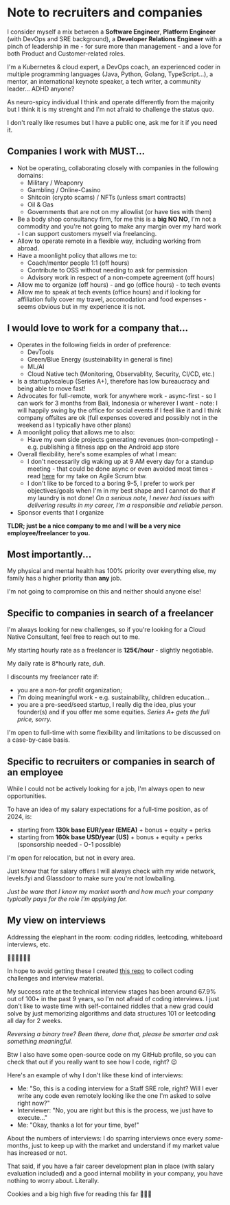 # Note to recruiters and companies

I consider myself a mix between a **Software Engineer**, **Platform Engineer** (with DevOps and SRE background), a **Developer Relations Engineer** with a pinch of leadership in me - for sure more than management - and a love for both Product and Customer-related roles.

I'm a Kubernetes & cloud expert, a DevOps coach, an experienced coder in multiple programming languages (Java, Python, Golang, TypeScript...), a mentor, an international keynote speaker, a tech writer, a community leader... ADHD anyone?

As neuro-spicy individual I think and operate differently from the majority but I think it is my strenght and I'm not afraid to challenge the status quo.

I don't really like resumes but I have a public one, ask me for it if you need it.

## Companies I work with MUST... 

- Not be operating, collaborating closely with companies in the following domains:
  - Military / Weaponry
  - Gambling / Online-Casino
  - Shitcoin (crypto scams) / NFTs (unless smart contracts)
  - Oil & Gas
  - Governments that are not on my allowlist (or have ties with them) 
- Be a body shop consultancy firm, for me this is a **big NO NO**, I'm not a commodity and you're not going to make any margin over my hard work - I can support customers myself via freelancing.
- Allow to operate remote in a flexible way, including working from abroad.
- Have a moonlight policy that allows me to:
  - Coach/mentor people 1:1 (off hours)
  - Contribute to OSS without needing to ask for permission
  - Advisory work in respect of a non-compete agreement (off hours)
- Allow me to organize (off hours) - and go (office hours) - to tech events
- Allow me to speak at tech events (office hours) and if looking for affiliation fully cover my travel, accomodation and food expenses - seems obvious but in my experience it is not.

## I would love to work for a company that...

- Operates in the following fields in order of preference:
  - DevTools
  - Green/Blue Energy (susteinability in general is fine)
  - ML/AI
  - Cloud Native tech (Monitoring, Observablity, Security, CI/CD, etc.)
- Is a startup/scaleup (Series A+), therefore has low bureaucracy and being able to move fast!
- Advocates for full-remote, work for anywhere work - async-first - so I can work for 3 months from Bali, Indonesia or wherever I want - note:  I will happily swing by the office for social events if I feel like it and I think company offsites are ok (full expenses covered and possibly not in the weekend as I typically have other plans)
-  A moonlight policy that allows me to also:
   - Have my own side projects generating revenues (non-competing) - e.g. publishing a fitness app on the Android app store
- Overall flexibility, here's some examples of what I mean:
  - I don't necessarily dig waking up at 9 AM every day for a standup meeting - that could be done async or even avoided most times - read [here](https://blog.mb-consulting.dev/scrum-sucks-9960011fc5cf) for my take on Agile Scrum btw.
  - I don't like to be forced to a boring 9-5, I prefer to work per objectives/goals when I'm in my best shape and I cannot do that if my laundry is not done! _On a serious note, I never had issues with delivering results in my career, I'm a responsible and reliable person._
- Sponsor events that I organize

**TLDR; just be a nice company to me and I will be a very nice employee/freelancer to you.**

## Most importantly...

My physical and mental health has 100% priority over everything else, my family has a higher priority than **any** job. 

I'm not going to compromise on this and neither should anyone else!

## Specific to companies in search of a freelancer

I'm always looking for new challenges, so if you're looking for a Cloud Native Consultant, feel free to reach out to me.

My starting hourly rate as a freelancer is **125€/hour** - slightly negotiable.

My daily rate is 8*hourly rate, _duh_.

I discounts my freelancer rate if: 
  - you are a non-for profit organization;
  - I'm doing meaningful work - e.g. sustainability, children education...
  - you are a pre-seed/seed startup, I really dig the idea, plus your founder(s) and if you offer me some equities. _Series A+ gets the full price, sorry._

I'm open to full-time with some flexibility and limitations to be discussed on a case-by-case basis.

## Specific to recruiters or companies in search of an employee

While I could not be actively looking for a job, I'm always open to new opportunities.

To have an idea of my salary expectations for a full-time position, as of 2024, is:
- starting from **130k base EUR/year (EMEA)** + bonus + equity + perks
- starting from **160k base USD/year (US)** + bonus + equity + perks (sponsorship needed - O-1 possible)

I'm open for relocation, but not in every area.

Just know that for salary offers I will always check with my wide network, levels.fyi and Glassdoor to make sure you're not lowballing.

_Just be ware that I know my market worth and how much your company typically pays for the role I'm applying for._

## My view on interviews

Addressing the elephant in the room: coding riddles, leetcoding, whiteboard interviews, etc. 

🚩🚩🚩🚩🚩🚩

In hope to avoid getting these I created [this repo](https://github.com/mbianchidev/engineering-interviews) to collect coding challenges and interview material. 

My success rate at the technical interview stages has been around 67.9% out of 100+ in the past 9 years, so I'm not afraid of coding interviews. I just don't like to waste time with self-contained riddles that a new grad could solve by just memorizing algorithms and data structures 101 or leetcoding all day for 2 weeks. 

_Reversing a binary tree? Been there, done that, please be smarter and ask something meaningful._

Btw I also have some open-source code on my GitHub profile, so you can check that out if you really want to see how I code, right? 😉

Here's an example of why I don't like these kind of interviews:

- Me: "So, this is a coding interview for a Staff SRE role, right? Will I ever write any code even remotely looking like the one I'm asked to solve right now?"
- Interviewer: "No, you are right but this is the process, we just have to execute..."
- Me: "Okay, thanks a lot for your time, bye!"

About the numbers of interviews: I do sparring interviews once every _some_-months, just to keep up with the market and understand if my market value has increased or not.

That said, if you have a fair career development plan in place (with salary evaluation included) and a good internal mobility in your company, you have nothing to worry about. Literally.

Cookies and a big high five for reading this far 🍪🍪🍪
